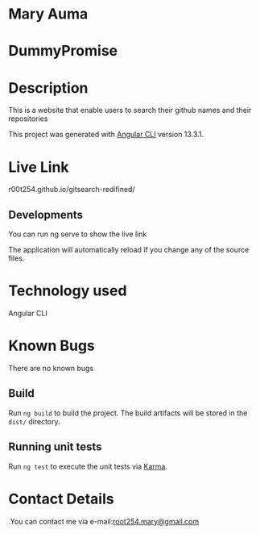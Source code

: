 #  Mary Auma
# DummyPromise
# Description
This is a website that enable users to search their github names and their repositories

This project was generated with [Angular CLI](https://github.com/angular/angular-cli) version 13.3.1.

# Live Link
r00t254.github.io/gitsearch-redifined/


## Developments
You can run ng serve to show the live link

 The application will automatically reload if you change any of the source files.
 # Technology used
 Angular CLI

# Known Bugs
There are no known bugs

## Build

Run `ng build` to build the project. The build artifacts will be stored in the `dist/` directory.

## Running unit tests

Run `ng test` to execute the unit tests via [Karma](https://karma-runner.github.io).

# Contact Details
.You can contact me via e-mail:root254.mary@gmail.com
